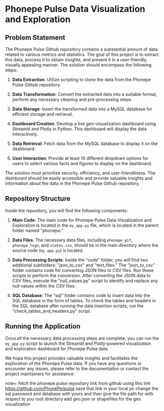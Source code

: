 # Phonepe Pulse Data Visualization and Exploration

## Problem Statement

The Phonepe Pulse Github repository contains a substantial amount of data related to various metrics and statistics. The goal of this project is to extract this data, process it to obtain insights, and present it in a user-friendly, visually appealing manner. The solution should encompass the following steps:

1. **Data Extraction**: Utilize scripting to clone the data from the Phonepe Pulse Github repository.

2. **Data Transformation**: Convert the extracted data into a suitable format, perform any necessary cleaning and pre-processing steps.

3. **Data Storage**: Insert the transformed data into a MySQL database for efficient storage and retrieval.

4. **Dashboard Creation**: Develop a live geo-visualization dashboard using Streamlit and Plotly in Python. This dashboard will display the data interactively.

5. **Data Retrieval**: Fetch data from the MySQL database to display it on the dashboard.

6. **User Interaction**: Provide at least 10 different dropdown options for users to select various facts and figures to display on the dashboard.

The solution must prioritize security, efficiency, and user-friendliness. The dashboard should be easily accessible and provide valuable insights and information about the data in the Phonepe Pulse Github repository.

## Repository Structure

Inside the repository, you will find the following components:

1. **Main Code**: The main code for Phonepe Pulse Data Visualization and Exploration is located in the `my_app.py` file, which is located in the parent folder named "phonepe."

2. **Data Files**: The necessary data files, including `phonepe_gif`, `phonepe_logo`, and `states.csv`, should be in the main directory where the source code (`my_app.py`) is located.

3. **Data Processing Scripts**: Inside the "code" folder, you will find two additional subfolders: "json_to_csv" and "text_files." The "json_to_csv" folder contains code for converting JSON files to CSV files. Run these scripts to perform the conversion. After converting the JSON data to CSV files, execute the "null_values.py" script to identify and replace any null values within the CSV files.

4. **SQL Database**: The "sql" folder contains code to insert data into the SQL database in the form of tables. To check the tables and headers in the SQL database after running the data insertion scripts, run the "check_tables_and_headers.py" script.

## Running the Application

Once all the necessary data processing steps are complete, you can run the `my_app.py` script to launch the Streamlit and Plotly-powered visualization and exploration dashboard for Phonepe Pulse data.

We hope this project provides valuable insights and facilitates the exploration of the Phonepe Pulse data. If you have any questions or encounter any issues, please refer to the documentation or contact the project maintainers for assistance.

note= fetch the phonepe pulse repositary link from github using this link https://github.com/PhonePe/pulse save that link in your local pc
change the sql password and database with yours and then give the file path for with respect to you root directory 
add geo.json or shapefiles for the geo visualization 
